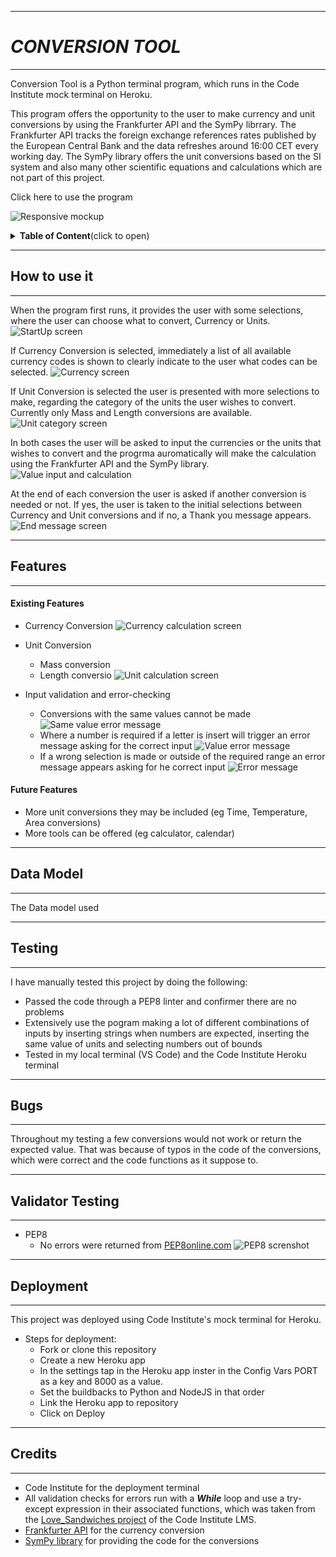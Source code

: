 <hr>

# ***CONVERSION TOOL***

<hr>

Conversion Tool is a Python terminal program, which runs in the Code Institute mock terminal on Heroku.

This program offers the opportunity to the user to make currency and unit conversions by using the Frankfurter API and the SymPy librrary. The Frankfurter API tracks the foreign exchange references rates published by the European Central Bank and the data refreshes around 16:00 CET every working day. The SymPy library offers the unit conversions based on the SI system and also many other scientific equations and calculations which are not part of this project.

Click here to use the program

![Responsive mockup](assets/README_screenshots/responsive_mockup_opti.jpg)

<details>

<summary><b>Table of Content</b>(click to open)</summary>

- [***CONVERSION TOOL***](#conversion-tool)
  - [How to use it](#how-to-use-it)
  - [Features](#features)
      - [Existing Features](#existing-features)
      - [Future Features](#future-features)
  - [Data Model](#data-model)
  - [Testing](#testing)
  - [Bugs](#bugs)
  - [Validator Testing](#validator-testing)
  - [Deployment](#deployment)
  - [Credits](#credits)

</details>

<hr>

## How to use it

<hr>

When the program first runs, it provides the user with some selections, where the user can choose what to convert, Currency or Units.
![StartUp screen](assets\README_screenshots\start_up_screen_opti.jpg)

If Currency Conversion is selected, immediately a list of all available currency codes is shown to clearly indicate to the user what codes can be selected.
![Currency screen](assets\README_documents\currency_screen_opti.jpg)

If Unit Conversion is selected the user is presented with more selections to make, regarding the category of the units the user wishes to convert. Currently only Mass and Length conversions are available.
![Unit category screen](assets\README_documents\unit_category_screen_opti.jpg)

In both cases the user will be asked to input the currencies or the units that wishes to convert and the progrma auromatically will make the calculation using the Frankfurter API and the SymPy library.
![Value input and calculation](assets\README_documents\unit_conversion_screen_opti.jpg)

At the end of each conversion the user is asked if another conversion is needed or not. If yes, the user is taken to the initial selections between Currency and Unit conversions and if no, a Thank you message appears.
![End message screen](assets\README_documents\end_message_screen_opti.jpg)

<hr>

## Features

<hr>

#### Existing Features

   - Currency Conversion
![Currency calculation screen](assets\README_documents\currency_conversion_screen_opti.jpg)

   - Unit Conversion
      - Mass conversion
      - Length conversio
![Unit calculation screen](assets\README_documents\unit_conversion_screen_opti.jpg)

   - Input validation and error-checking
      - Conversions with the same values cannot be made
![Same value error message](assets\README_documents\same_values_error_opti.jpg)
      - Where a number is required if a letter is insert will trigger an error message asking for the correct input
![Value error message](assets\README_documents\value_error_message_opti.jpg)
      - If a wrong selection is made or outside of the required range an error message appears asking for he correct input
![Error message](assets\README_documents\error_messages_opti.jpg)

#### Future Features

- More unit conversions they may be included (eg Time, Temperature, Area conversions)
- More tools can be offered (eg calculator, calendar)

<hr>

## Data Model

<hr>

The Data model used

<hr>

## Testing

<hr>

I have manually tested this project by doing the following:

  - Passed the code through a PEP8 linter and confirmer there are no problems
  - Extensively use the pogram making a lot of different combinations of inputs by inserting strings when numbers are expected, inserting the same value of units and selecting numbers out of bounds
  - Tested in my local terminal (VS Code) and the Code Institute Heroku terminal

<hr>

## Bugs

<hr>

Throughout my testing a few conversions would not work or return the expected value. That was because of typos in the code of the conversions, which were correct and the code functions as it suppose to.

<hr>

## Validator Testing

<hr>

- PEP8
  - No errors were returned from [PEP8online.com](https://pep8ci.herokuapp.com/) 
![PEP8 screnshot](assets\README_documents\PEP8_validator_opti.jpg)

<hr>

## Deployment

<hr>

This project was deployed using Code Institute's mock terminal for Heroku.

  - Steps for deployment:
      - Fork or clone this repository
      - Create a new Heroku app
      - In the settings tap in the Heroku app inster in the Config Vars PORT as a key and 8000 as a value.
      - Set the buildbacks to Python and NodeJS in that order
      - Link the Heroku app to repository
      - Click on Deploy

<hr>

## Credits

<hr>

  - Code Institute for the deployment terminal
  - All validation checks for errors run with a <b><em>While</em></b> loop and use a try-except expression in their associated functions, which was taken from the [Love_Sandwiches project](https://learn.codeinstitute.net/courses/course-v1:CodeInstitute+LS101+2021_T1/courseware/293ee9d8ff3542d3b877137ed81b9a5b/c92755338ef548f28cc31a7c3d5bfb46/) of the Code Institute LMS.
  - [Frankfurter API](https://www.frankfurter.app/docs/) for the currency conversion
  - [SymPy library](https://www.sympy.org/en/index.html) for providing the code for the conversions